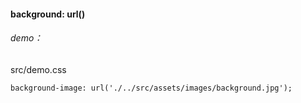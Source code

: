 
#### background: url() 
###### demo：
src/demo.css
```
background-image: url('./../src/assets/images/background.jpg');
```
